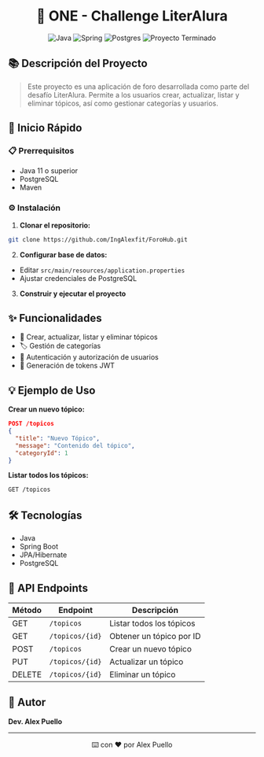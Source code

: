 <h1 align="center">🎯 ONE - Challenge LiterAlura</h1>

<div align="center">

![Java](https://img.shields.io/badge/java-%23ED8B00.svg?style=for-the-badge&logo=openjdk&logoColor=black)
![Spring](https://img.shields.io/badge/spring-%236DB33F.svg?style=for-the-badge&logo=spring&logoColor=white)
![Postgres](https://img.shields.io/badge/postgres-%23316192.svg?style=for-the-badge&logo=postgresql&logoColor=white)
![Proyecto Terminado](https://img.shields.io/badge/Estado-Proyecto%20Terminado-brightgreen)

</div>

## 📚 Descripción del Proyecto
> Este proyecto es una aplicación de foro desarrollada como parte del desafío LiterAlura. Permite a los usuarios crear, actualizar, listar y eliminar tópicos, así como gestionar categorías y usuarios.

## 🚀 Inicio Rápido

### 📋 Prerrequisitos
- Java 11 o superior
- PostgreSQL
- Maven

### ⚙️ Instalación

1. **Clonar el repositorio:**
```bash
git clone https://github.com/IngAlexfit/ForoHub.git
```

2. **Configurar base de datos:**
  - Editar `src/main/resources/application.properties`
  - Ajustar credenciales de PostgreSQL

3. **Construir y ejecutar el proyecto**

## ✨ Funcionalidades
- 📝 Crear, actualizar, listar y eliminar tópicos
- 🏷️ Gestión de categorías
- 🔐 Autenticación y autorización de usuarios
- 🎫 Generación de tokens JWT

## 💡 Ejemplo de Uso

**Crear un nuevo tópico:**
```json
POST /topicos
{
  "title": "Nuevo Tópico",
  "message": "Contenido del tópico",
  "categoryId": 1
}
```

**Listar todos los tópicos:**
```bash
GET /topicos
```

## 🛠️ Tecnologías
- Java
- Spring Boot
- JPA/Hibernate
- PostgreSQL

## 📖 API Endpoints

| Método | Endpoint | Descripción |
|--------|----------|-------------|
| GET | `/topicos` | Listar todos los tópicos |
| GET | `/topicos/{id}` | Obtener un tópico por ID |
| POST | `/topicos` | Crear un nuevo tópico |
| PUT | `/topicos/{id}` | Actualizar un tópico |
| DELETE | `/topicos/{id}` | Eliminar un tópico |

## 👤 Autor
**Dev. Alex Puello**

---
<div align="center">
⌨️ con ❤️ por Alex Puello
</div>

